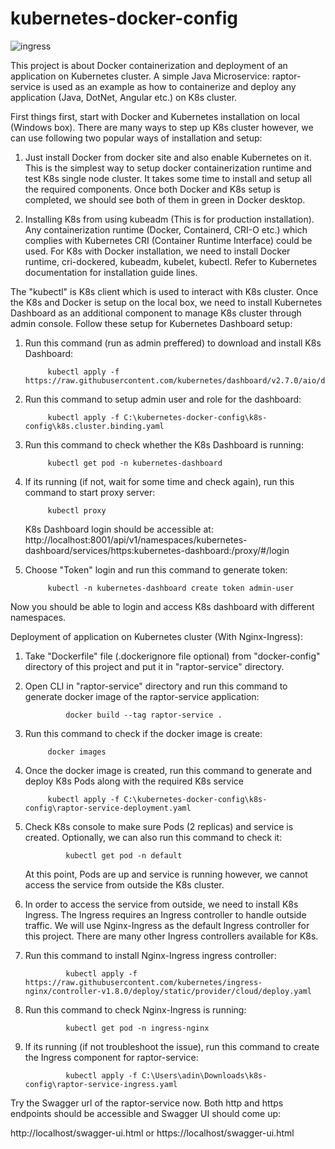 # kubernetes-docker-config

![ingress](https://github.com/irfan-nagoo/kubernetes-docker-config/assets/96521607/b723ada4-0139-49d7-b223-02153d6d77b0)


This project is about Docker containerization and deployment of an application on Kubernetes cluster. A simple Java Microservice: raptor-service is used as an example as how to containerize and deploy any application (Java, DotNet, Angular etc.) on K8s cluster.


First things first, start with Docker and Kubernetes installation on local (Windows box). There are many ways to step up K8s cluster however, we can use following two popular ways of installation and setup:

1. Just install Docker from docker site and also enable Kubernetes on it. This is the simplest way to setup docker containerization runtime and test K8s single node cluster. It takes some time to install and setup all the required components. Once both Docker and K8s setup is completed, we should see both of them in green in Docker desktop.

2. Installing K8s from using kubeadm (This is for production installation). Any containerization runtime (Docker, Containerd, CRI-O etc.) which complies with Kubernetes CRI (Container Runtime Interface) could be used. For K8s with Docker installation, we need to install Docker runtime, cri-dockered, kubeadm, kubelet, kubectl. Refer to Kubernetes documentation for installation guide lines.

The "kubectl" is K8s client which is used to interact with K8s cluster. Once the K8s and Docker is setup on the local box, we need to install Kubernetes Dashboard as an additional component to manage K8s cluster through admin console. Follow these setup for Kubernetes Dashboard setup:

1. Run this command (run as admin preffered) to download and install K8s Dashboard:
		
			kubectl apply -f https://raw.githubusercontent.com/kubernetes/dashboard/v2.7.0/aio/deploy/recommended.yaml
					
2. Run this command to setup admin user and role for the dashboard:
		
			kubectl apply -f C:\kubernetes-docker-config\k8s-config\k8s.cluster.binding.yaml
					
3. Run this command to check whether the K8s Dashboard is running:
					
			kubectl get pod -n kubernetes-dashboard
					
4. If its running (if not, wait for some time and check again), run this command to start proxy server:
		
			kubectl proxy
					
	K8s Dashboard login should be accessible at: http://localhost:8001/api/v1/namespaces/kubernetes-dashboard/services/https:kubernetes-dashboard:/proxy/#/login

5. Choose "Token" login and run this command to generate token:

			kubectl -n kubernetes-dashboard create token admin-user
					

Now you should be able to login and access K8s dashboard with different namespaces.
				
		
Deployment of application on Kubernetes cluster (With Nginx-Ingress):

1. Take "Dockerfile" file (.dockerignore file optional) from "docker-config" directory of this project and put it in "raptor-service" directory.

2. Open CLI in "raptor-service" directory and run this command to generate docker image of the raptor-service application:
				
            	docker build --tag raptor-service .
					
3. Run this command to check if the docker image is create:

			docker images

4. Once the docker image is created,  run this command to generate and deploy K8s Pods along with the required K8s service

			kubectl apply -f C:\kubernetes-docker-config\k8s-config\raptor-service-deployment.yaml

5. Check K8s console to make sure Pods (2 replicas) and service is created. Optionally, we can also run this command to check it:

		    	kubectl get pod -n default
					
    At this point, Pods are up and service is running however, we cannot access the service from outside the K8s cluster.
					
6. In order to access the service from outside, we need to install K8s Ingress. The Ingress requires an Ingress controller to handle outside traffic. We will use Nginx-Ingress as the default Ingress controller for this project. There are many other Ingress controllers available for K8s.
		
7. Run this command to install Nginx-Ingress ingress controller:
		
		    	kubectl apply -f https://raw.githubusercontent.com/kubernetes/ingress-nginx/controller-v1.8.0/deploy/static/provider/cloud/deploy.yaml
			
8. Run this command to check Nginx-Ingress is running:

		    	kubectl get pod -n ingress-nginx
		
9. If its running (if not troubleshoot the issue), run this command to create the Ingress component for raptor-service:

		    	kubectl apply -f C:\Users\adin\Downloads\k8s-config\raptor-service-ingress.yaml
					

Try the Swagger url of the raptor-service now. Both http and https endpoints should be accessible and Swagger UI should come up:

http://localhost/swagger-ui.html  or https://localhost/swagger-ui.html
		

